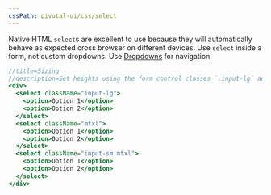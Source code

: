 ```yaml
---
cssPath: pivotal-ui/css/select
---
```


Native HTML `select`s are excellent to use because they will automatically behave as expected cross browser on different devices. Use `select` inside a form, not custom dropdowns. Use [Dropdowns](/components/dropdowns/usage) for navigation.

```jsx harmony
//title=Sizing
//description=Set heights using the form control classes `.input-lg` and `.input-sm`. Create larger or smaller form controls that match button sizes.
<div>
  <select className="input-lg">
    <option>Option 1</option>
    <option>Option 2</option>
  </select>
  <select className="mtxl">
    <option>Option 1</option>
    <option>Option 2</option>
  </select>
  <select className="input-sm mtxl">
    <option>Option 1</option>
    <option>Option 2</option>
  </select>
</div>
```